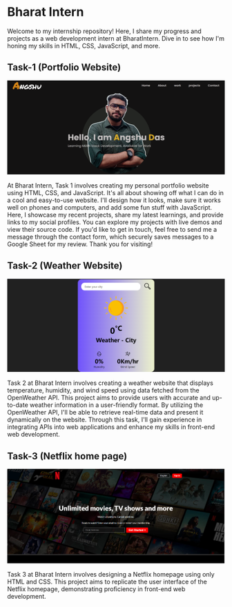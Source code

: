 # Bharat Intern
Welcome to my internship repository! Here, I share my progress and projects as a web development intern at BharatIntern. Dive in to see how I'm honing my skills in HTML, CSS, JavaScript, and more. 

## Task-1 (Portfolio Website)
![My Portfolio image](portfolio.png)

At Bharat Intern, Task 1 involves creating my personal portfolio website using HTML, CSS, and JavaScript. It's all about showing off what I can do in a cool and easy-to-use website. I'll design how it looks, make sure it works well on phones and computers, and add some fun stuff with JavaScript. Here, I showcase my recent projects, share my latest learnings, and provide links to my social profiles. You can explore my projects with live demos and view their source code. If you'd like to get in touch, feel free to send me a message through the contact form, which securely saves messages to a Google Sheet for my review. Thank you for visiting!

## Task-2 (Weather Website)
![My Portfolio image](weather.png)

Task 2 at Bharat Intern involves creating a weather website that displays temperature, humidity, and wind speed using data fetched from the OpenWeather API. This project aims to provide users with accurate and up-to-date weather information in a user-friendly format. By utilizing the OpenWeather API, I'll be able to retrieve real-time data and present it dynamically on the website. Through this task, I'll gain experience in integrating APIs into web applications and enhance my skills in front-end web development.

## Task-3 (Netflix home page)
![My Portfolio image](netflix.png)

Task 3 at Bharat Intern involves designing a Netflix homepage using only HTML and CSS. This project aims to replicate the user interface of the Netflix homepage, demonstrating proficiency in front-end web development.